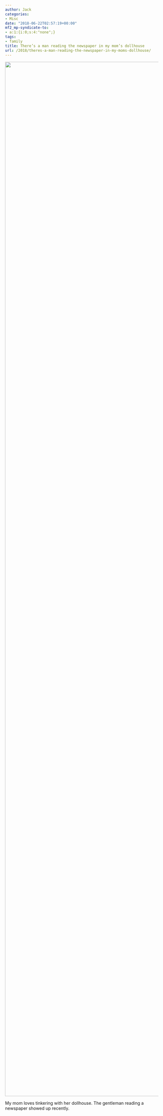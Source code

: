 ```yaml
---
author: Jack
categories:
- Misc
date: "2018-06-22T02:57:19+00:00"
mf2_mp-syndicate-to:
- a:1:{i:0;s:4:"none";}
tags:
- family
title: There’s a man reading the newspaper in my mom’s dollhouse
url: /2018/theres-a-man-reading-the-newspaper-in-my-moms-dollhouse/
---
```

<img class="alignnone size-full wp-image-1370" src="/img/2018/06/2018-06-21-dollhouse.jpg" alt="" width="2907" height="3390" srcset="/img/2018/06/2018-06-21-dollhouse.jpg 2907w, /img/2018/06/2018-06-21-dollhouse-257x300.jpg 257w, /img/2018/06/2018-06-21-dollhouse-768x896.jpg 768w, /img/2018/06/2018-06-21-dollhouse-878x1024.jpg 878w, /img/2018/06/2018-06-21-dollhouse-600x700.jpg 600w" sizes="(max-width: 2907px) 100vw, 2907px" />

My mom loves tinkering with her dollhouse. The gentleman reading a newspaper showed up recently.